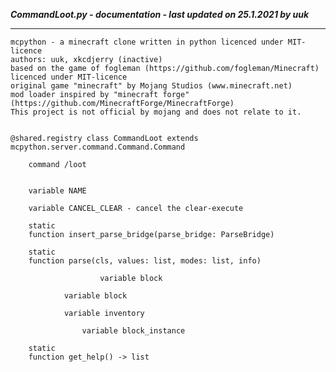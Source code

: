 ***CommandLoot.py - documentation - last updated on 25.1.2021 by uuk***
___

    mcpython - a minecraft clone written in python licenced under MIT-licence
    authors: uuk, xkcdjerry (inactive)
    based on the game of fogleman (https://github.com/fogleman/Minecraft) licenced under MIT-licence
    original game "minecraft" by Mojang Studios (www.minecraft.net)
    mod loader inspired by "minecraft forge" (https://github.com/MinecraftForge/MinecraftForge)
    This project is not official by mojang and does not relate to it.


    @shared.registry class CommandLoot extends mcpython.server.command.Command.Command
        
        command /loot


        variable NAME

        variable CANCEL_CLEAR - cancel the clear-execute

        static
        function insert_parse_bridge(parse_bridge: ParseBridge)

        static
        function parse(cls, values: list, modes: list, info)

                        variable block

                variable block

                variable inventory

                    variable block_instance

        static
        function get_help() -> list
